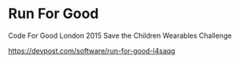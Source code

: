 # Run For Good
Code For Good London 2015 Save the Children Wearables Challenge

https://devpost.com/software/run-for-good-l4saqg
